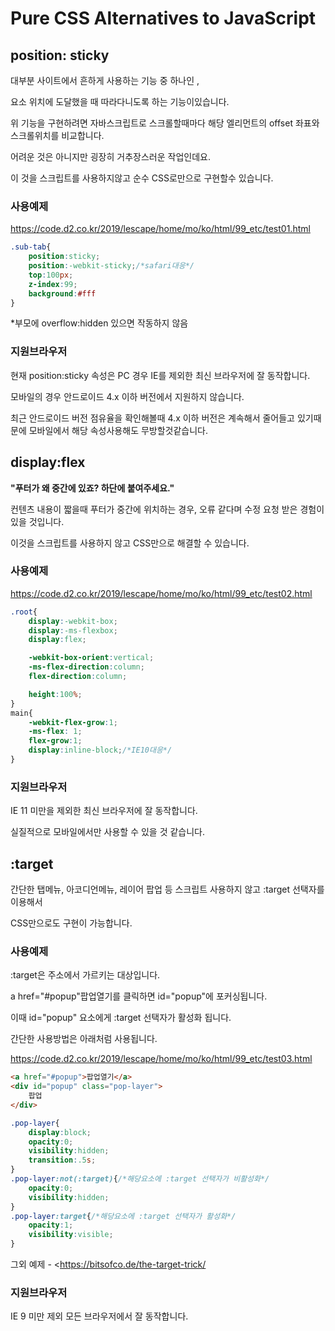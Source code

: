 # Pure CSS Alternatives to JavaScript



## position: sticky

대부분 사이트에서 흔하게 사용하는 기능 중 하나인 ,

요소 위치에 도달했을 때 따라다니도록 하는 기능이있습니다.

위 기능을 구현하려면 자바스크립트로 스크롤할때마다 해당 엘리먼트의 offset 좌표와 스크롤위치를 비교합니다. 

어려운 것은 아니지만 굉장히 거추장스러운 작업인데요.

이 것을 스크립트를 사용하지않고 순수  CSS로만으로 구현할수 있습니다.



### 사용예제

<https://code.d2.co.kr/2019/lescape/home/mo/ko/html/99_etc/test01.html>

```css
.sub-tab{
    position:sticky;
    position:-webkit-sticky;/*safari대응*/
    top:100px;
    z-index:99;
    background:#fff
}
```

*부모에 overflow:hidden 있으면 작동하지 않음



### 지원브라우저

현재 position:sticky 속성은 PC 경우 IE를 제외한 최신 브라우저에 잘 동작합니다. 

모바일의 경우 안드로이드 4.x 이하 버전에서 지원하지 않습니다. 

최근 안드로이드 버전 점유율을 확인해볼때  4.x 이하 버전은 계속해서 줄어들고 있기때문에 모바일에서 해당 속성사용해도 무방할것같습니다.







## display:flex

**"푸터가 왜 중간에 있죠? 하단에 붙여주세요."**

컨텐츠 내용이 짧을때 푸터가 중간에 위치하는 경우, 오류 같다며 수정 요청 받은 경험이 있을 것입니다.

이것을 스크립트를 사용하지 않고 CSS만으로 해결할 수 있습니다.

 

### 사용예제

https://code.d2.co.kr/2019/lescape/home/mo/ko/html/99_etc/test02.html

```css
.root{
    display:-webkit-box;
    display:-ms-flexbox;
    display:flex;

    -webkit-box-orient:vertical;
    -ms-flex-direction:column;
    flex-direction:column;

    height:100%;
}
main{
    -webkit-flex-grow:1;
    -ms-flex: 1;
    flex-grow:1;
    display:inline-block;/*IE10대응*/
}
```



### 지원브라우저

IE 11 미만을 제외한 최신 브라우저에 잘 동작합니다.

실질적으로 모바일에서만 사용할 수 있을 것 같습니다.





## :target

간단한 탭메뉴, 아코디언메뉴, 레이어 팝업 등 스크립트 사용하지 않고 :target 선택자를 이용해서

CSS만으로도 구현이 가능합니다.



### 사용예제

:target은 주소에서 가르키는 대상입니다.

a href="#popup"팝업열기를 클릭하면 id="popup"에 포커싱됩니다.

이때  id="popup" 요소에게 :target 선택자가 활성화 됩니다.

간단한 사용방법은 아래처럼 사용됩니다. 

https://code.d2.co.kr/2019/lescape/home/mo/ko/html/99_etc/test03.html

```html
<a href="#popup">팝업열기</a>
<div id="popup" class="pop-layer">
    팝업
</div>
```

```css
.pop-layer{
    display:block;
    opacity:0;
    visibility:hidden;
    transition:.5s;
}
.pop-layer:not(:target){/*해당요소에 :target 선택자가 비활성화*/
    opacity:0;
    visibility:hidden;
}
.pop-layer:target{/*해당요소에 :target 선택자가 활성화*/
    opacity:1;
    visibility:visible;
}
```

그외 예제 - <https://bitsofco.de/the-target-trick/



### 지원브라우저

IE 9 미만 제외 모든 브라우저에서 잘 동작합니다.


